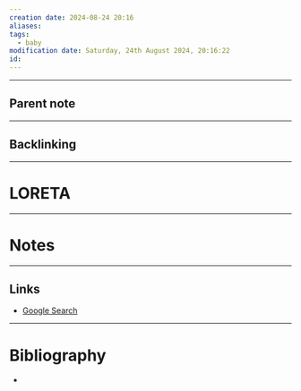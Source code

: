 ```yaml
---
creation date: 2024-08-24 20:16
aliases: 
tags:
  - baby
modification date: Saturday, 24th August 2024, 20:16:22
id:
---
```

---

## Parent note
---
## Backlinking


---
# LORETA


---
# Notes


---
## Links
- [Google Search](https://www.google.com/search?q=LORETA)

---
# Bibliography
+ 
